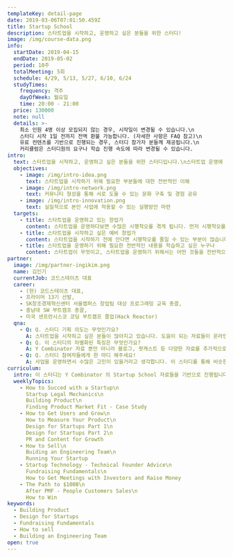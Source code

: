 ```yaml
---
templateKey: detail-page
date: 2019-03-06T07:01:50.459Z
title: Startup School
description: 스타트업을 시작하고, 운영하고 싶은 분들을 위한 스터디!
image: /img/course-data.png
info:
  startDate: 2019-04-15
  endDate: 2019-05-02
  period: 10주
  totalMeeting: 5회
  schedule: 4/29, 5/13, 5/27, 6/10, 6/24
  studyTimes:
    frequency: 격주
    dayOfWeek: 월요일
    time: 20:00 - 21:00
  price: 130000
  note: null
  details: >-
    최소 인원 4명 이상 모집되지 않는 경우, 시작일이 변경될 수 있습니다.\n
    스터디 시작 1일 전까지 전액 환불 가능합니다. (자세한 사항은 FAQ 참고)\n   
    유료 컨텐츠를 기반으로 진행되는 경우, 스터디 참가자 분들께 제공됩니다.\n
    커리큘럼은 스터디원의 요구나 학습 진행 속도에 따라 변경될 수 있습니다.
intro:
  text: 스타트업을 시작하고, 운영하고 싶은 분들을 위한 스터디입니다.\n스타트업 운영에 필요한 전반적인 사항을 함께 학습할 수 있습니다.
  objectives:
    - image: /img/intro-idea.png
      text: 스타트업을 시작하기 위해 필요한 부분들에 대한 전반적인 이해
    - image: /img/intro-network.png
      text: 커뮤니티 형성을 통해 서로 도울 수 있는 문화 구축 및 경험 공유
    - image: /img/intro-innovation.png
      text: 실질적으로 본인 사업에 적용할 수 있는 실행방안 마련
  targets:
    - title: 스타트업을 운영하고 있는 창업가
      content: 스타트업을 운영하다보면 수많은 시행착오를 겪게 됩니다. 먼저 시행착오를 겪은 다른 창업가들의 이야기를 듣고, 현재 운영하고 있는 스타트업에 적용할 수 있습니다.
    - title: 스타트업을 시작하고 싶은 예비 창업가
      content: 스타트업을 시작하기 전에 안다면 시행착오를 줄일 수 있는 부분이 많습니다. 선배 창업가들과 교류하면서 본인의 사업 아이디어에 대한 피드백을 듣고 빠르게 실행할 수 있습니다.
    - title: 스타트업을 운영하기 위해 필요한 전반적인 내용을 학습하고 싶은 누구나
      content: 스타트업이 무엇이고, 스타트업을 운영하기 위해서는 어떤 것들을 전반적으로 알아야 하는지에 대해 정리된 콘텐츠와 실제 스타트업을 운영하고 있는 창업가들을 통해 학습할 수 있습니다.
partner:
  image: /img/partner-ingikim.png
  name: 김인기
  currentJob: 코드스테이츠 대표
  career:
    - (현) 코드스테이츠 대표,
    - 프라이머 13기 선발,
    - SK창조경제혁신센터 서울캠퍼스 창업팀 대상 프로그래밍 교육 총괄,
    - 충남대 SW 부트캠프 총괄,
    - 미국 샌프란시스코 코딩 부트캠프 졸업(Hack Reactor)
  qna:
    - Q: Q. 스터디 기획 의도는 무엇인가요?
      A: 스타트업을 시작하고 싶은 분들이 많아지고 있습니다. 도움이 되는 자료들이 온라인에 많이 있지만, 혼자서 체계적인 커리큘럼을 만들어 끝까지 학습하기 어렵습니다. 비슷한 고민을 하고 있는 창업가, 예비 창업가분들과 함께 학습하고, 서로 도울 수 있는 스터디를 운영하고 싶습니다.
    - Q: Q. 이 스터디의 차별화된 특징은 무엇인가요?
      A: Y Combinator 자료 뿐만 아니라 블로그, 팟캐스트 등 다양한 자료를 추가적으로 함께 학습합니다. 다양한 분야에 스타트업을 운영하고 있는 창업가들과 직접 이야기를 나누고 교류할 수 있습니다.
    - Q: Q. 스터디 참여자들에게 한 마디 해주세요!
      A: 사업을 운영하면서 수많은 고민이 있을거라고 생각합니다. 이 스터디를 통해 비슷한 고민을 갖고 있는 다른 창업가분들과 교류하면서 함께 해결 방안을 찾을 수 있으면 좋겠습니다.
curriculum:
  intro: 이 스터디는 Y Combinator 의 Startup School 자료들을 기반으로 진행됩니다.
  weeklyTopics:
    - How to Succed with a Startup\n
      Startup Legal Mechanics\n
      Building Product\n
      Finding Product Market Fit - Case Study
    - How to Get Users and Grow\n
      How to Measure Your Product\n
      Design for Startups Part 1\n
      Design for Startups Part 2\n
      PR and Content for Growth
    - How to Sell\n
      Buiding an Engineering Team\n
      Running Your Startup
    - Startup Technology - Technical Founder Advice\n
      Fundraising Fundamentals\n
      How to Get Meetings with Investors and Raise Money
    - The Path to $100B\n
      After PMF - People Customers Sales\n
      How to Win
keywords:
  - Building Product
  - Design for Startups
  - Fundraising Fundamentals
  - How to sell
  - Building an Engineering Team
open: true
---
```

